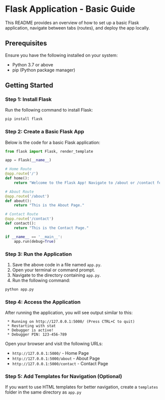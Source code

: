 # Flask Application - Basic Guide

This README provides an overview of how to set up a basic Flask application, navigate between tabs (routes), and deploy the app locally.

## Prerequisites

Ensure you have the following installed on your system:

- Python 3.7 or above
- pip (Python package manager)

## Getting Started

### Step 1: Install Flask

Run the following command to install Flask:

```bash
pip install flask
```

### Step 2: Create a Basic Flask App

Below is the code for a basic Flask application:

```python
from flask import Flask, render_template

app = Flask(__name__)

# Home Route
@app.route('/')
def home():
    return "Welcome to the Flask App! Navigate to /about or /contact for other tabs."

# About Route
@app.route('/about')
def about():
    return "This is the About Page."

# Contact Route
@app.route('/contact')
def contact():
    return "This is the Contact Page."

if __name__ == '__main__':
    app.run(debug=True)
```

### Step 3: Run the Application

1. Save the above code in a file named `app.py`.
2. Open your terminal or command prompt.
3. Navigate to the directory containing `app.py`.
4. Run the following command:

```bash
python app.py
```

### Step 4: Access the Application

After running the application, you will see output similar to this:

```
 * Running on http://127.0.0.1:5000/ (Press CTRL+C to quit)
 * Restarting with stat
 * Debugger is active!
 * Debugger PIN: 123-456-789
```

Open your browser and visit the following URLs:

- `http://127.0.0.1:5000/` - Home Page
- `http://127.0.0.1:5000/about` - About Page
- `http://127.0.0.1:5000/contact` - Contact Page

### Step 5: Add Templates for Navigation (Optional)

If you want to use HTML templates for better navigation, create a `templates` folder in the same directory as `app.py`